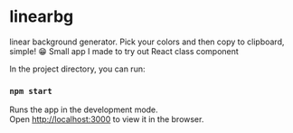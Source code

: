# linearbg

linear background generator. 
Pick your colors and then copy to clipboard, simple! 😁
Small app I made to try out React class component


In the project directory, you can run:

### `npm start`

Runs the app in the development mode.\
Open [http://localhost:3000](http://localhost:3000) to view it in the browser.

